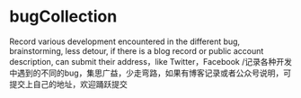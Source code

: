 # bugCollection
Record various development encountered in the different bug, brainstorming, less detour, if there is a blog record or public account description, can submit their address，like Twitter，Facebook /记录各种开发中遇到的不同的bug，集思广益，少走弯路，如果有博客记录或者公众号说明，可提交上自己的地址，欢迎踊跃提交
